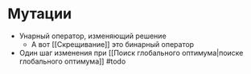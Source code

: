 # Мутации

* Унарный оператор, изменяющий решение
	* А вот [[Скрещивание]] это бинарный оператор
* Один шаг изменения при [[Поиск глобального оптимума|поиске глобального оптимума]]
#todo